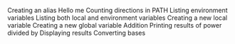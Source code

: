 Creating an alias
Hello me
Counting directions in PATH
Listing environment variables
Listing both local and environment variables
Creating a new local variable
Creating a new global variable
Addition
Printing results of power divided by
Displaying results
Converting bases
